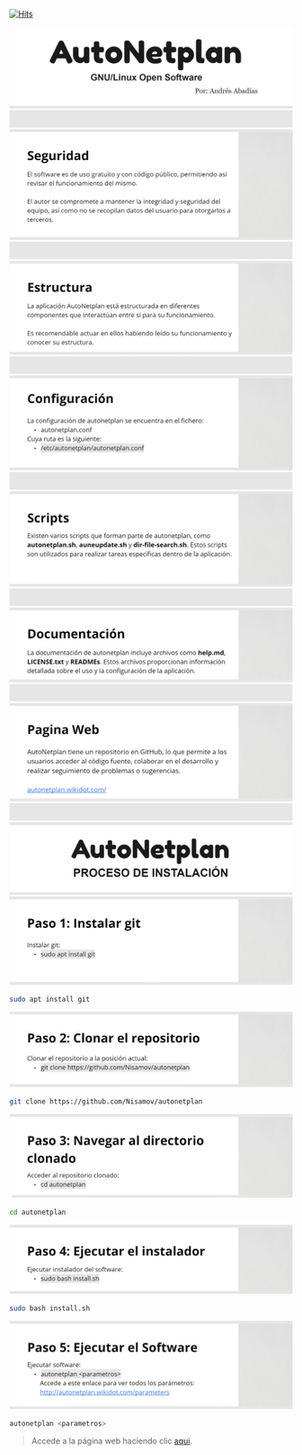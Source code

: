 <!--Software creado por Andrés Ruslan Abadías Otal-->
[![Hits](https://hits.seeyoufarm.com/api/count/incr/badge.svg?url=https%3A%2F%2Fgithub.com%2FNisamov%2Fautonetplan&count_bg=%23979E92&title_bg=%23787070&icon=powershell.svg&icon_color=%23C8C3C3&title=hits&edge_flat=true)](https://hits.seeyoufarm.com)

![Logo principal](public-storage/main.jpg)
![Separador](public-storage/separador.jpg)
![Seguridad](public-storage/security.jpg)
![Separador](public-storage/separador.jpg)
![Estructura](public-storage/structure.jpg)
![Separador](public-storage/separador.jpg)
![Configuracion](public-storage/configuration.jpg)
![Separador](public-storage/separador.jpg)
![Scripts](public-storage/scripts.jpg)
![Separador](public-storage/separador.jpg)
![Documentacion](public-storage/documentation.jpg)
![Separador](public-storage/separador.jpg)
![Pag Web](public-storage/webpage.jpg)
![Separador](public-storage/separador.jpg)
![Instalacion](public-storage/installation.jpg)
![Instalacion1](public-storage/installation1.jpg)
```sh
sudo apt install git
```
![Instalacion2](public-storage/installation2.jpg)
```sh
git clone https://github.com/Nisamov/autonetplan
```
![Instalacion2](public-storage/installation3.jpg)
```sh
cd autonetplan
```
![Instalacion3](public-storage/installation4.jpg)
```sh
sudo bash install.sh
```
![Instalacion4](public-storage/installation5.jpg)
```sh
autonetplan <parametros>
```
> Accede a la página web haciendo clic [aqui](http://autonetplan.wikidot.com/parameters).
